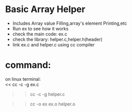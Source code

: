 # Basic Array Helper
- Includes Array value Filling,array's element Printing,etc  
- Run ex to see how it works  
- check the main code: ex.c  
- check the library: helper.c,helper.h(header)  
- link ex.c and helper.c using cc compiler  

# command:  
on linux terminal:  
<< cc -c -g ex.c  
  
>> cc -c -g helper.c  
  
>> cc -o ex ex.o helper.o  

